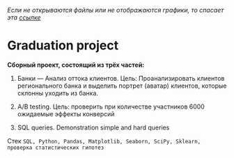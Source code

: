 *Если не открываются файлы или не отображаются графики, то спасает эта [ссылке](https://nbviewer.jupyter.org/github/sergeevdm/Portfolio/tree/main/Bank_Churn_analysis_AB_test_SQL/)*

# Graduation project

**Сборный проект, состоящий из трёх частей:**

1. Банки — Анализ оттока клиентов. Цель: Проанализировать клиентов регионального банка и выделить портрет (аватар) клиентов, которые склонны уходить из банка.

2. A/B testing. Цель: проверить при количестве участников 6000 ожидаемые эффекты конверсий

3. SQL queries. Demonstration simple and hard queries

Стек `SQL, Python, Pandas, Matplotlib, Seaborn, SciPy, Sklearn, проверка статистических гипотез`
